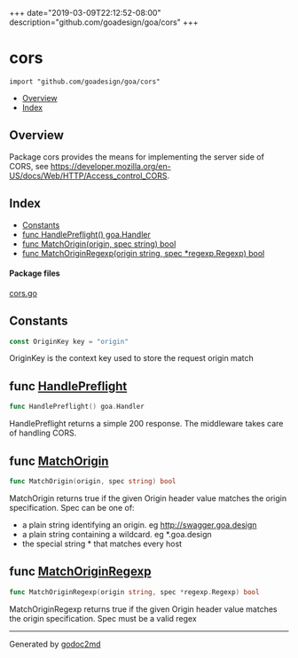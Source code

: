+++
date="2019-03-09T22:12:52-08:00"
description="github.com/goadesign/goa/cors"
+++


# cors
`import "github.com/goadesign/goa/cors"`

* [Overview](#pkg-overview)
* [Index](#pkg-index)

## <a name="pkg-overview">Overview</a>
Package cors provides the means for implementing the server side of CORS,
see <a href="https://developer.mozilla.org/en-US/docs/Web/HTTP/Access_control_CORS">https://developer.mozilla.org/en-US/docs/Web/HTTP/Access_control_CORS</a>.




## <a name="pkg-index">Index</a>
* [Constants](#pkg-constants)
* [func HandlePreflight() goa.Handler](#HandlePreflight)
* [func MatchOrigin(origin, spec string) bool](#MatchOrigin)
* [func MatchOriginRegexp(origin string, spec *regexp.Regexp) bool](#MatchOriginRegexp)


#### <a name="pkg-files">Package files</a>
[cors.go](/src/github.com/goadesign/goa/cors/cors.go) 


## <a name="pkg-constants">Constants</a>
``` go
const OriginKey key = "origin"
```
OriginKey is the context key used to store the request origin match




## <a name="HandlePreflight">func</a> [HandlePreflight](/src/target/cors.go?s=1591:1625#L62)
``` go
func HandlePreflight() goa.Handler
```
HandlePreflight returns a simple 200 response. The middleware takes care of handling CORS.



## <a name="MatchOrigin">func</a> [MatchOrigin](/src/target/cors.go?s=732:774#L29)
``` go
func MatchOrigin(origin, spec string) bool
```
MatchOrigin returns true if the given Origin header value matches the
origin specification.
Spec can be one of:
- a plain string identifying an origin. eg <a href="http://swagger.goa.design">http://swagger.goa.design</a>
- a plain string containing a wildcard. eg *.goa.design
- the special string * that matches every host



## <a name="MatchOriginRegexp">func</a> [MatchOriginRegexp](/src/target/cors.go?s=1393:1456#L57)
``` go
func MatchOriginRegexp(origin string, spec *regexp.Regexp) bool
```
MatchOriginRegexp returns true if the given Origin header value matches the
origin specification.
Spec must be a valid regex








- - -
Generated by [godoc2md](http://godoc.org/github.com/davecheney/godoc2md)
